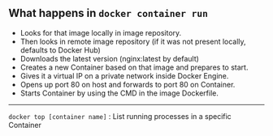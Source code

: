 
What happens in `docker container run`
-------------------------------
* Looks for that image locally in image repository.
* Then looks in remote image repository (if it was not present locally, defaults to Docker Hub)
* Downloads the latest version (nginx:latest by default)
* Creates a new Container based on that image and prepares to start.
* Gives it a virtual IP on a private network inside Docker Engine.
* Opens up port 80 on host and forwards to port 80 on Container.
* Starts Container by using the CMD in the image Dockerfile.

***

`docker top [container name]` : List running processes in a specific Container
